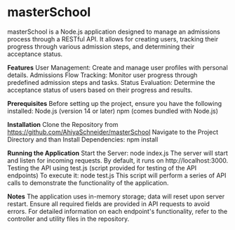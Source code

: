 # masterSchool

masterSchool is a Node.js application designed to manage an admissions process through a RESTful API. It allows for creating users, tracking their progress through various admission steps, and determining their acceptance status.

**Features**
  User Management: Create and manage user profiles with personal details.
  Admissions Flow Tracking: Monitor user progress through predefined admission steps and tasks.
  Status Evaluation: Determine the acceptance status of users based on their progress and results.
  
**Prerequisites**
Before setting up the project, ensure you have the following installed:
  Node.js (version 14 or later)
  npm (comes bundled with Node.js)
  
**Installation**
Clone the Repository from https://github.com/AhiyaSchneider/masterSchool
Navigate to the Project Directory and than Install Dependencies:  npm install

**Running the Application**
Start the Server:  node index.js
The server will start and listen for incoming requests. By default, it runs on http://localhost:3000.
Testing the API using test.js (script provided for testing of the API endpoints) To execute it:
node test.js
This script will perform a series of API calls to demonstrate the functionality of the application.

**Notes**
  The application uses in-memory storage; data will reset upon server restart.
  Ensure all required fields are provided in API requests to avoid errors.
  For detailed information on each endpoint's functionality, refer to the controller and utility files in the repository.
